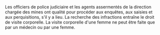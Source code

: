 Les officiers de police judiciaire et les agents
assermentés de la direction chargée des mines ont qualité pour procéder
aux enquêtes, aux saisies et aux perquisitions, s'il y a lieu.
La recherche des infractions entraîne le droit de visite corporelle. La
visite corporelle d'une femme ne peut être faite que par un médecin ou
par une femme.